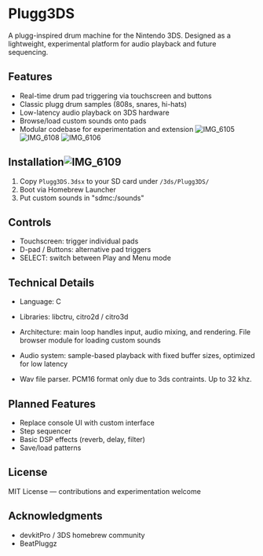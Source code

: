 # Plugg3DS

A plugg-inspired drum machine for the Nintendo 3DS. Designed as a lightweight, experimental platform for audio playback and future sequencing.

## Features
- Real-time drum pad triggering via touchscreen and buttons  
- Classic plugg drum samples (808s, snares, hi-hats)  
- Low-latency audio playback on 3DS hardware
- Browse/load custom sounds onto pads   
- Modular codebase for experimentation and extension
![IMG_6105](https://github.com/user-attachments/assets/a4229ea3-1d04-46da-ad7d-b442caea41b6)
![IMG_6108](https://github.com/user-attachments/assets/7845eb05-8e4b-4584-b723-5016d80be0b4)
![IMG_6106](https://github.com/user-attachments/assets/29f844ab-6950-4168-9009-9479b461d381)

## Installation![IMG_6109](https://github.com/user-attachments/assets/4c08195a-0cea-425c-b9c4-3635e212a242)

1. Copy `Plugg3DS.3dsx` to your SD card under `/3ds/Plugg3DS/`  
2. Boot via Homebrew Launcher
3. Put custom sounds in "sdmc:/sounds"

## Controls
- Touchscreen: trigger individual pads  
- D-pad / Buttons: alternative pad triggers
- SELECT: switch between Play and Menu mode

## Technical Details
- Language: C  
- Libraries: libctru, citro2d / citro3d  

- Architecture: main loop handles input, audio mixing, and rendering. File browser module for loading custom sounds  
- Audio system: sample-based playback with fixed buffer sizes, optimized for low latency
- Wav file parser. PCM16 format only due to 3ds contraints. Up to 32 khz.

## Planned Features
- Replace console UI with custom interface
- Step sequencer    
- Basic DSP effects (reverb, delay, filter)  
- Save/load patterns  

## License
MIT License — contributions and experimentation welcome  

## Acknowledgments
- devkitPro / 3DS homebrew community  
- BeatPluggz 
